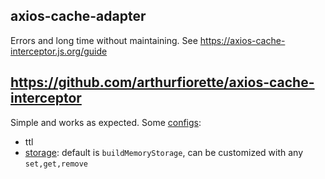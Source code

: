 ## axios-cache-adapter

Errors and long time without maintaining.
See https://axios-cache-interceptor.js.org/guide

## https://github.com/arthurfiorette/axios-cache-interceptor

Simple and works as expected. Some [configs](https://axios-cache-interceptor.js.org/config):

- ttl
- [storage](https://axios-cache-interceptor.js.org/config#storage): default is `buildMemoryStorage`, can be customized with any `set,get,remove`
